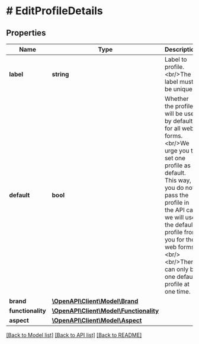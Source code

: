 # # EditProfileDetails

## Properties

Name | Type | Description | Notes
------------ | ------------- | ------------- | -------------
**label** | **string** | Label to profile.&lt;br/&gt;The label must be unique. | [optional]
**default** | **bool** | Whether the profile will be used by default for all web forms.&lt;br/&gt;We urge you to set one profile as default. This way, if you do not pass the profile in the API call, we will use the default profile from you for the web forms.&lt;br/&gt;&lt;br/&gt;There can only be one default profile at one time. | [optional]
**brand** | [**\OpenAPI\Client\Model\Brand**](Brand.md) |  | [optional]
**functionality** | [**\OpenAPI\Client\Model\Functionality**](Functionality.md) |  | [optional]
**aspect** | [**\OpenAPI\Client\Model\Aspect**](Aspect.md) |  | [optional]

[[Back to Model list]](../../README.md#models) [[Back to API list]](../../README.md#endpoints) [[Back to README]](../../README.md)
